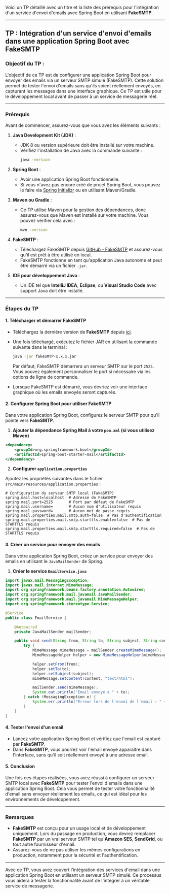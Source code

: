 
Voici un TP détaillé avec un titre et la liste des prérequis pour l'intégration d'un service d'envoi d'emails avec Spring Boot en utilisant **FakeSMTP**.

---

## TP : Intégration d'un service d'envoi d'emails dans une application Spring Boot avec FakeSMTP

### Objectif du TP :
L'objectif de ce TP est de configurer une application Spring Boot pour envoyer des emails via un serveur SMTP simulé (FakeSMTP). Cette solution permet de tester l'envoi d'emails sans qu'ils soient réellement envoyés, en capturant les messages dans une interface graphique. Ce TP est utile pour le développement local avant de passer à un service de messagerie réel.

---

### Prérequis

Avant de commencer, assurez-vous que vous avez les éléments suivants :

1. **Java Development Kit (JDK)** :
   - JDK 8 ou version supérieure doit être installé sur votre machine.
   - Vérifiez l'installation de Java avec la commande suivante :
     ```bash
     java -version
     ```

2. **Spring Boot** :
   - Avoir une application Spring Boot fonctionnelle.
   - Si vous n'avez pas encore créé de projet Spring Boot, vous pouvez le faire via [Spring Initializr](https://start.spring.io/) ou en utilisant Maven/Gradle.

3. **Maven ou Gradle** :
   - Ce TP utilise Maven pour la gestion des dépendances, donc assurez-vous que Maven est installé sur votre machine. Vous pouvez vérifier cela avec :
     ```bash
     mvn -version
     ```

4. **FakeSMTP** :
   - Téléchargez FakeSMTP depuis [GitHub - FakeSMTP](https://github.com/Nilhcem/FakeSMTP) et assurez-vous qu'il est prêt à être utilisé en local.
   - FakeSMTP fonctionne en tant qu'application Java autonome et peut être démarré via un fichier `.jar`.

5. **IDE pour développement Java** :
   - Un IDE tel que **IntelliJ IDEA**, **Eclipse**, ou **Visual Studio Code** avec support Java doit être installé.

---

### Étapes du TP

#### 1. **Télécharger et démarrer FakeSMTP**

- Téléchargez la dernière version de **FakeSMTP** depuis [ici](https://github.com/Nilhcem/FakeSMTP/releases).
- Une fois téléchargé, exécutez le fichier JAR en utilisant la commande suivante dans le terminal :
  ```bash
  java -jar fakeSMTP-x.x.x.jar
  ```

  Par défaut, FakeSMTP démarrera un serveur SMTP sur le port `2525`. Vous pouvez également personnaliser le port si nécessaire via les options de ligne de commande.

- Lorsque FakeSMTP est démarré, vous devriez voir une interface graphique où les emails envoyés seront capturés.

#### 2. **Configurer Spring Boot pour utiliser FakeSMTP**

Dans votre application Spring Boot, configurez le serveur SMTP pour qu'il pointe vers **FakeSMTP**.

1. **Ajouter la dépendance Spring Mail à votre `pom.xml` (si vous utilisez Maven)**

```xml
<dependency>
    <groupId>org.springframework.boot</groupId>
    <artifactId>spring-boot-starter-mail</artifactId>
</dependency>
```

2. **Configurer `application.properties`**

Ajoutez les propriétés suivantes dans le fichier `src/main/resources/application.properties` :

```properties
# Configuration du serveur SMTP local (FakeSMTP)
spring.mail.host=localhost  # Adresse de FakeSMTP
spring.mail.port=2525       # Port par défaut de FakeSMTP
spring.mail.username=       # Aucun nom d'utilisateur requis
spring.mail.password=       # Aucun mot de passe requis
spring.mail.properties.mail.smtp.auth=false  # Pas d'authentification
spring.mail.properties.mail.smtp.starttls.enable=false  # Pas de STARTTLS requis
spring.mail.properties.mail.smtp.starttls.required=false  # Pas de STARTTLS requis
```

#### 3. **Créer un service pour envoyer des emails**

Dans votre application Spring Boot, créez un service pour envoyer des emails en utilisant le `JavaMailSender` de Spring.

1. **Créer le service `EmailService.java`**

```java
import javax.mail.MessagingException;
import javax.mail.internet.MimeMessage;
import org.springframework.beans.factory.annotation.Autowired;
import org.springframework.mail.javamail.JavaMailSender;
import org.springframework.mail.javamail.MimeMessageHelper;
import org.springframework.stereotype.Service;

@Service
public class EmailService {

    @Autowired
    private JavaMailSender mailSender;

    public void send(String from, String to, String subject, String content) {
        try {
            MimeMessage mimeMessage = mailSender.createMimeMessage();
            MimeMessageHelper helper = new MimeMessageHelper(mimeMessage, false, "utf-8");

            helper.setFrom(from);
            helper.setTo(to);
            helper.setSubject(subject);
            mimeMessage.setContent(content, "text/html");

            mailSender.send(mimeMessage);
            System.out.println("Email envoyé à " + to);
        } catch (MessagingException e) {
            System.err.println("Erreur lors de l'envoi de l'email : " + e.getMessage());
        }
    }
}
```

#### 4. **Tester l'envoi d'un email**

- Lancez votre application Spring Boot et vérifiez que l'email est capturé par **FakeSMTP**.
- Dans **FakeSMTP**, vous pourrez voir l'email envoyé apparaître dans l'interface, sans qu'il soit réellement envoyé à une adresse email.

#### 5. **Conclusion**

Une fois ces étapes réalisées, vous avez réussi à configurer un serveur SMTP local avec **FakeSMTP** pour tester l'envoi d'emails dans une application Spring Boot. Cela vous permet de tester votre fonctionnalité d'email sans envoyer réellement les emails, ce qui est idéal pour les environnements de développement.

---

### Remarques
- **FakeSMTP** est conçu pour un usage local et de développement uniquement. Lors du passage en production, vous devrez remplacer **FakeSMTP** par un vrai serveur SMTP tel qu'**Amazon SES**, **SendGrid**, ou tout autre fournisseur d'email.
- Assurez-vous de ne pas utiliser les mêmes configurations en production, notamment pour la sécurité et l'authentification.

---

Avec ce TP, vous avez couvert l'intégration des services d'email dans une application Spring Boot en utilisant un serveur SMTP simulé. Ce processus vous aidera à tester la fonctionnalité avant de l'intégrer à un véritable service de messagerie.
